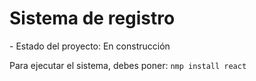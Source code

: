 <h1> Sistema de registro </h1>
- Estado del proyecto: En construcción

Para ejecutar el sistema, debes poner:
```nmp install react```
